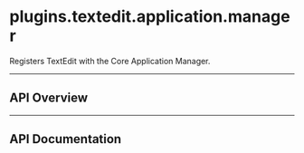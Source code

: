 # plugins.textedit.application.manager

Registers TextEdit with the Core Application Manager.

---

## API Overview

---

## API Documentation

